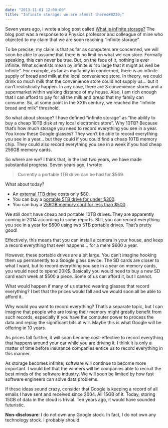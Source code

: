 ```yaml
---
date: "2013-11-01 12:00:00"
title: "Infinite storage: we are almost there&#8230;"
---
```




Seven years ago, I wrote a blog post called [What is infinite storage?](/lemire/blog/2006/10/26/what-is-infinite-storage/) The blog post was a response to a Physics professor and colleague of mine who objected to my claim that we are soon reaching &ldquo;infinite storage&rdquo;.

To be precise, my claim is that as far as computers are concerned, we will soon be able to assume that there is no limit on what we can store. Formally speaking, this can never be true. But, on the face of it, nothing is ever infinite. What scientists mean by infinite is &ldquo;so large that it might as well be infinite&rdquo;. For example, as far as my family in concerned, there is an infinite supply of bread and milk at the local convenience store. In theory, we could drink so much milk that the convenience store could not supply us&hellip; but it can&rsquo;t realistically happen. In any case, there are 3 convenience stores and a supermarket within walking distance of my house. Also, I am rich enough that I can afford to pay for all the milk and bread that my family can consume. So, at some point in the XXth century, we reached the &ldquo;infinite bread and milk&rdquo; threshold.

So what about storage? I have defined &ldquo;infinite storage&rdquo; as &ldquo;the ability to buy a cheap 10TB disk at my local electronics store&rdquo;. Why 10TB? Because that&rsquo;s how much storage you need to record everything you see in a year. You know these Google glasses? They won&rsquo;t be able to record everything you see in a year&hellip; but they could if you could find a cheap 10TB memory chip. They could also record everything you see in a week if you had cheap 256GB memory cards.

So where are we? I think that, in the last two years, we have made substantial progress. Seven years ago, I wrote:

> Currently a portable 1TB drive can be had for $569.


What about today?

- An [external 1TB drive](https://www.amazon.com/Book-External-Drive-Storage-Backup/dp/B0041OSQB6/) costs only $80.
- You can buy a [portable 5TB drive for under $300](https://www.amazon.com/gp/offer-listing/B005GIWGP8/).
- You can buy a [256GB memory card for less than $500](https://www.amazon.com/Lexar-Professional-256GB-Memory-LSD256CTBNA600/dp/B0090BEWKY/).


We still don&rsquo;t have cheap and portable 10TB drives. They are apparently coming in 2014 according to some reports. Still, you can record everything you see in a year for $600 using two 5TB portable drives. That&rsquo;s pretty good!

Effectively, this means that you can install a camera in your house, and keep a record everything that ever happens&hellip; for a mere $600 a year.

However, these portable drives are a bit large. You can&rsquo;t imagine hooking them up permanently to a Google glass device. The SD cards are closer to what I want, but to record everything you see in a year on memory cards, you would need to spend 20K$. Basically you would need to buy a new SD card each week at $500 a piece. Some of us can afford it, but I cannot.

What would happen if many of us started wearing glasses that record everything? I bet that the prices would fall and we would soon all be able to afford it.

Why would you want to record everything? That&rsquo;s a separate topic, but I can imagine that people who are losing their memory might greatly benefit from such records, especially if you have the computer power to process the data and replay the significant bits at will. Maybe this is what Google will be offering in 10 years.

As prices fall further, it will soon become cost-effective to record everything that happens around your car while you are driving it. I think it is only a matter of time before insurance companies entice us to record everything in this manner.

As storage becomes infinite, software will continue to become more important. I would bet that the winners will be companies able to recruit the best minds of the software industry. We will soon be limited by how fast software engineers can solve data problems.

If these ideas sound crazy, consider that Google is keeping a record of all emails I have sent and received since 2004. All 15GB of it. Today, storing 15GB of data in the cloud is trivial. Ten years ago, it would have sounded futuristic.

__Non-disclosure__: I do not own any Google stock. In fact, I do not own any technology stock. I probably should.

